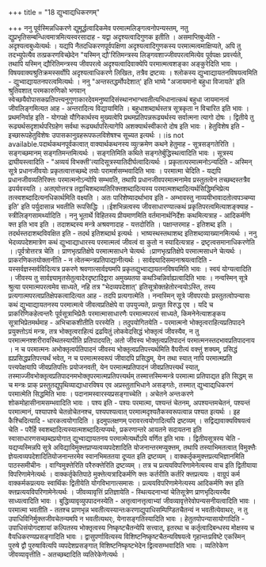 +++
title = "18 द्युभ्वाद्यधिकरणम्"

+++
ननु पूर्वस्मिन्नधिकरणे द्युमूर्द्धत्वादिकमेव परमात्मलिङ्गत्वनोपन्यस्तम्, नतु द्युप्रभृतिसम्बन्धित्वमात्रमित्यस्वरसादाह - यद्वा अदृश्यत्वादिगुणक इतीति । असमाप्तिबुध्येति - अदृश्यत्वबुध्येत्यर्थः । यद्यपि नैतदधिकरणपूर्वपक्षिणा अदृश्यत्वादिगुणकस्य परमात्मत्वमाक्षिप्यते, अपि तु तदभ्युपेत्यैव तत्प्रकरणविच्छेदेन "यस्मिन् द्यौ'रितिमन्त्रस्य लिङ्गवशाज्जीवपरत्वमित्येव पूर्वपक्षः प्रवर्त्त्यते, तथापि यस्मिन् द्यौरितिमन्त्रस्य जीवपरत्वे अदृश्यत्वादिवाक्येपि परमात्मत्वशङ्का अङ्कुरेदिति भावः । विषयवाक्यश्रुतिक्रमस्सर्वोपि अदृश्यत्वाधिकरणे लिखितः, तत्रैव द्रष्टव्यः । श्लोकस्य द्युभ्वाद्यायतनविषयत्वमिति - द्युभ्वाद्यायतनपरत्वमित्यर्थः । ननु "अन्तस्तद्धर्मोपदेशात्' इति भाष्ये "अजायमानो बहुधा विजायते' इति श्रुतिवशात् परमकारुणिको भगवान् स्वेच्छयैवोपासकप्रतिपत्त्यनुगुणाकारदेवमनुष्यादिसंस्थानभाग्भवतीत्यभिधानात्कथं बहुधा जायमानत्वं जीवलिङ्गमित्यत आह - अन्तरादित्य विद्यायामिति । बहुधाशब्दार्थस्तत्र सूत्रकृता न विचारित इति भावः । प्रथमनिर्वाह इति - योगपक्षे यौगिकार्थस्य मुख्यत्वेपि प्रथमप्रतिपन्नरूढ्यर्थस्य सर्वात्मना त्यागो दोषः । द्वितीये तु रूढ्यर्थसदृशार्थपरिग्रहेण सर्वथा रूढ्यर्थापरित्यागेपि अशक्यार्थस्वीकारो दोष इति भावः । हेतुविशेष इति - इच्छारूपहेतुविशेषः उपासकानुग्रहरूपफलविशेषश्च सूच्यत इत्यर्थः ।।is not available.पदार्थकथनपूर्वकत्वात् वाक्यार्थकथनस्य व्युत्क्रमेण कथने हेतुमाह - सूत्रसङ्गतेरिति । सङ्गच्छमानम् सङ्गतिमन्तमित्यर्थः । सङ्गतिमिति कथिते सङ्गतेर्बुद्धिस्थत्वादिति भावः । सूत्रस्य द्राघीयस्त्वादिति - "अव्ययं विभक्त्ती'त्यादिसूत्रस्यातिदीर्घत्वादित्यर्थः । प्रकृतात्परमात्मनोऽन्यदिति - अस्मिन् सूत्रे प्रधानजीवयोः प्रकृतत्वात्तच्छब्दे तयोः परामर्शसम्भवादिति भावः । परमात्मा चेदिति - यद्यपि प्रधानजीवव्यतिरिक्त्तः परमात्मनोऽन्योपि सम्भवति, तथापि प्रधानजीवपरमात्मनामेव प्रस्तुतत्वेन तच्छब्दस्तत्रैव ढपर्यवस्यति । अतएवोत्तरत्र तद्वाचिशब्दव्यतिरिक्त्तशब्दादित्यस्य परमात्मशब्दादित्यर्थसिद्धिमभिप्रेत्य तत्स्वशब्दादित्यनधिकार्थमिति वक्ष्यति । अतः पारिशेष्यादर्थाभाव इति - अम्भावस्तु नाव्ययीभावादतोत्वपञ्चम्या इति' इति पर्युदासान्न भवतीति रूपसिद्धिः ।।ईशभिन्नत्वस्य जीवसाधारण्यात्कथं प्रकृतिपरत्वमित्याशङ्क्याह - स्त्रीलिङ्गसामर्थ्यादिति । ननु भूतार्थे विहितस्य प्रीयमाणमिति वर्तमानार्थनिर्देशः कथमित्यत्राह - आदिकर्मणि क्त्त इति भाव इति । तदाशब्दस्य मन्त्रे अश्रवणादाह - यत्तदोरिति । पक्षान्तरमाह - इतिशब्द इति । तदर्थस्तदाशब्दविवक्षित इति - तदर्थ इतिशब्दार्थ इत्यर्थः । भाष्यस्थस्तथाशब्द इतिशब्दव्याख्यानमित्यर्थः । ननु भेदव्यपदेशमात्रेण कथं द्युभ्वाद्याधारस्य परमात्मत्वं जीवत्वं वा कुतो न स्यादित्यत्राह - द्रष्टृत्वसमानाधिकरणेति ।।पूर्वत्रोत्तरत्र चेति । प्राणभृत्प्रतिक्षेपे परमात्मसाधने चेत्यर्थः ।प्राणभृत्प्रतिक्षेपे परमात्मसाधने चेत्यर्थः । प्राकरणिकतयोक्तानीति - न त्वेतन्मन्त्रप्रतिपाद्यानीत्यर्थः । सार्वज्ञ्यादिसमानाश्रयत्वादिति - यस्सर्वज्ञस्सर्वविदित्यत्र प्रकरणे श्रवणात्सार्वज्ञ्यमपि प्रकृतद्युभ्वाद्यायतनविषयमिति भावः । स्वयं योग्यत्वादिति । जीवस्य तु सार्वज्ञ्यामृतसेतुत्वादेरदृष्टादिद्वारा अमुख्यतया कथञ्चिन्निर्वाह्यत्वादिति भावः । नन्वस्मिन् सूत्रे श्रुत्या परमात्मपरत्वमेव साध्यते, नहि तत्र "भेदव्यपदेशात्' इतिसूत्रोक्तहेतोरन्वयोऽस्ति, तस्य प्रत्यगात्मपरत्वप्रतिक्षेपकत्वादित्यत आह - तदपि प्रत्यगात्मेति । नन्वस्मिन् सूत्रे जीवपरयोः प्रस्तुतत्वोपन्यासः कथं द्युभ्वाद्यायतनस्य परमात्मत्वे जीवत्वप्रतिक्षेपे वा उपयुज्यते, प्रत्युत विरुद्ध एव । यदि च प्राकरिणिकहेत्वन्तरैः पूर्वसूत्राभिप्रेतैः परमात्मासाधारणैः परमात्मपरत्वं साध्यते, किमनेनेत्याशङ्कय सूत्राभिप्रेतमर्थमाह - अभिचाकशीतीति परस्येति । तदुपयोगितयेति - परमात्मनो भोक्तृत्वराहित्यप्रतिपादने प्रयुक्त्तोऽयं मन्त्रः, तत्र भोक्तृत्वराहित्यं द्रढयितुं लोकवेदसिद्धं भोक्तृत्वं जीवस्यैव, न तु परमात्मनश्शरीरावस्थितस्यापीति प्रतिपादयति; अतो जीवस्य भोक्तृत्वप्रतिपादनं परमात्मनस्तदभावप्रतिपादनाय । न च परमात्मनः अभोक्तृत्वर्पतिपादनं जीवस्य भोक्तृत्वप्रतिपत्त्यर्थमिति वैपरीत्यं वक्त्तुं शक्यम्, प्रसिद्धं ह्यप्रसिद्धप्रतिपत्त्यर्थं भवेत्, न च परमात्मस्वरूपं जीवादपि प्रसिद्धम्, येन तथा स्यात् नापि परमात्मप्रति पत्त्यपेक्षयापि जीवप्रतिपत्तिः प्रयोजनवती, येन परमात्मप्रतिपादनं जीवप्रतिपत्त्यर्थं स्यात्, तस्माज्जीवभोक्तृत्वप्रतिपादनमभोक्तृपरमात्मप्रतिपत्त्यर्थम् तस्मात्तस्मिन्मन्त्रे परमात्मा प्रतिपाद्यत इति सिद्धम् स च मन्त्रः प्राक् प्रस्तुतद्युपृथिव्याद्याधारविषय एव अप्रस्तुताभिधाने असङ्गतेः, तस्मात् द्युभ्वाद्यधिकरणं परमात्मेति सिद्धमिति भावः । पदानामस्वारस्यप्रसङ्गाच्चेति । अचेतने अन्तःकरणे शोकमोहासीनामसम्भवादिति भावः । पश्य इति - पश्यः परमात्मा, पश्यन्तं चेतनम्, अपश्यन्तमचेतनं, पश्यन्तं परमात्मानं, पश्यापश्ये चेतन्रोचेतनश्च, पश्यपश्यत्वात् परमात्मदृश्यतैकस्वरूपत्वान्न पश्यत इत्यर्थः । इह कैश्चिदित्यादि - धारकत्वयोगादिति । इदमुपलक्षणम् परावरत्वयोगादित्यपि द्रष्टव्यम् । सद्विद्यावाक्यविषयत्वं चेति - परैर्हि स्वशब्दादित्यस्यात्मशब्दादित्यप्यर्थः, प्रकरणान्तरे आयतने सदायतना इति स्वासाधारणसच्छब्दप्रयोगात् द्युभ्वाद्यायतनय परमात्मेत्यर्थोऽपि वर्णित इति भावः । द्वितीयसूत्रस्य चेति - यद्यप्यस्मिन्नपि सूत्रे अविद्याविमुक्त्तप्राप्यत्वव्यपदेशादिति योजनान्तरमप्युक्त्तम्, तथापि तस्याभिमतत्वात् विमुक्त्तैः ज्ञेयत्वव्यपदेशादितियोजनान्तरमेव स्वानभिमततया दूप्यत इति द्रष्टव्यम् । वाक्कर्तृकमुक्त्तप्रत्यभिज्ञानमिति पाठस्समीचीनः । वाग्विमुक्त्तेरिति परैरुक्त्तेरिति द्रष्टव्यम् । तत्र च प्रत्ययविपरिणामेनेत्यस्य वाच इति द्वितीयाया विपरिणामेनेत्यर्थः । वाक्कर्तृकेतिपाठे मुक्त्तेत्यत्रादिकर्मणि क्त्तः कर्तरीति कर्तरि क्त्तप्रत्ययः । वाग्रूपं कर्म वाक्कर्मकप्रत्ययः स्वार्थिकः द्वितीयेति योगविभागात्समासः । प्रत्ययविपरिणामेनेत्यस्य आदिकर्मणि क्त्त इति क्त्तप्रत्ययविपरिणामेनेत्यर्थः । जीवव्यावृत्तिं प्रतिज्ञायेति - स्थित्यदनाभ्यां चेतिसूत्रेण प्राणभृदित्यस्यैव साध्यत्वादिति भावः । बुद्धिव्यावृव्युपपादनस्येति - अत्तृत्वानत्तृत्वाभ्यां जीवव्यावृत्तेरेवोपन्यसनीयत्वादिति भावः । परमात्मा भवतीति - ततश्च प्राणभृन्न भवतीत्यस्यान्तःकरणाद्युपाधिसम्पिण्डितचैतन्यं न भवतीत्येवाथर्ः, न तु उपाधिविनिर्मुक्त्तजीवचेतन्यमपि न भवतीत्यथर्ः, येनासङ्गतिस्यादिति भावः । हेतुतयोपन्यासायोगादिति - उपाधिसंयोगदशायां कल्पितस्य भोक्तृत्वस्य निष्कृष्टचैतन्येपि सत्त्वात्, इतरथा च कर्तृत्वादिबन्धस्य मोक्षस्य च वैयधिकरण्यप्रसङ्गादिति भावः । द्वासुपर्णावित्यस्य विशिष्टनिष्कृष्टचैतन्यविषयत्वे गृहान्तःप्रविष्टे एकस्मिन् पुरुषे द्वौ पुरुषावित्यपि व्यपदेशप्रसङ्गात् विशिष्टनिष्कृष्टभेदेन द्वित्वसम्भवादिति भावः । व्यतिरेकेण जीवव्यावृत्तीति - अतच्छब्दादिति व्यतिरेकेणेत्यर्थः ।